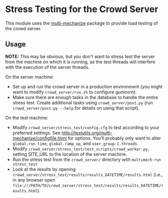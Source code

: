 Stress Testing for the Crowd Server
===================================

This module uses the [multi-mechanize](http://testutils.org/multi-mechanize/)
package to provide load testing of the crowd server.

Usage
-----

**NOTE:** This may be obvious, but you don't want to stress test the server from
the machine on which it is running, as the test threads will interfere with the
execution of the server threads.

On the server machine:

* Set up and run the crowd server in a production environment (you might want to
  modify `crowd_server/run.sh` to configure gunicorn).
* Make sure there are enough tasks in the database to handle the entire stress
  test. Create additional tasks using `crowd_server/post.py` (run
  `crowd_server/post.py --help` for details on using that script).

On the test machine:

* Modify `crowd_server/stress_test/config.cfg` to test according to your
  preferred settings. See http://testutils.org/multi-mechanize/configfile.html
  for options. You'll probably only want to alter `global.run_time`,
  `global.ramp_up`, and `user_group-1.threads`.
* Modify `crowd_server/stress_test/test_scripts/crowd_worker.py`, setting
  SITE_URL to the location of the server machine.
* Run the stress test from the `crowd_server/` directory with
  `multimech-run stress_test`
* Look at the results by opening
  `crowd_server/stress_test/results/results_DATETIME/results.html` (i.e., in any
  browser open
  `file:///PATH/TO/crowd_server/stress_test/results/results_DATETIME/results.html`).
